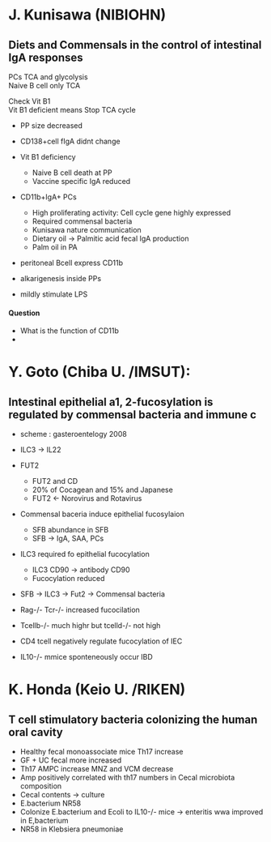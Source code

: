 # J. Kunisawa (NIBIOHN)
## Diets and Commensals in the control of intestinal IgA responses
PCs TCA and glycolysis  
Naive B cell only TCA

Check Vit B1  
Vit B1 deficient means Stop TCA cycle  
* PP size decreased  
* CD138+cell fIgA didnt change  
* Vit B1 deficiency
	* Naive B cell death at PP
	* Vaccine specific IgA reduced

* CD11b+IgA+ PCs
	* High proliferating activity: Cell cycle gene highly expressed
	* Required commensal bacteria
	* Kunisawa nature communication
	* Dietary oil -> Palmitic acid fecal IgA production
	* Palm oil in PA
* peritoneal Bcell express CD11b
* alkarigenesis inside PPs
* mildly stimulate LPS

#### Question
* What is the function of CD11b
* 

# Y. Goto (Chiba U. /IMSUT): 
## Intestinal epithelial a1, 2-fucosylation is regulated by commensal bacteria and immune c
* scheme : gasteroentelogy 2008
* ILC3 -> IL22
* FUT2
	* FUT2 and CD
	* 20% of Cocagean and 15% and Japanese
	* FUT2 <- Norovirus and Rotavirus

* Commensal baceria induce epithelial fucosylaion
	* SFB abundance in SFB
	* SFB -> IgA, SAA, PCs
* ILC3 required fo epithelial fucocylation
	* ILC3 CD90 -> antibody CD90
	* Fucocylation reduced
* SFB -> ILC3 -> Fut2 -> Commensal bacteria

* Rag-/- Tcr-/- increased fucocilation
* Tcellb-/- much highr but tcelld-/- not high
* CD4 tcell negatively regulate fucocylation of IEC
* IL10-/- mmice sponteneously occur IBD

# K. Honda (Keio U. /RIKEN)
## T cell stimulatory bacteria colonizing the human oral cavity
* Healthy fecal monoassociate mice Th17 increase
* GF + UC fecal more increased
* Th17 AMPC increase MNZ and VCM decrease
* Amp positively correlated with th17 numbers in Cecal microbiota composition
* Cecal contents -> culture
* E.bacterium NR58
* Colonize E.bacterium and Ecoli to IL10-/- mice -> enteritis wwa improved in E,bacterium
* NR58 in Klebsiera pneumoniae


